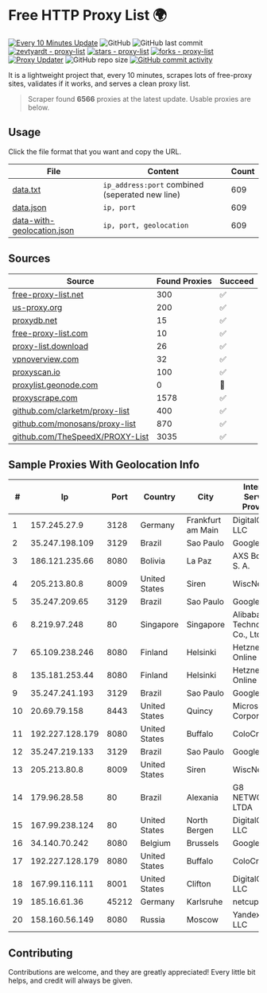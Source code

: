 
# Free HTTP Proxy List 🌍

[![Every 10 Minutes Update](https://github.com/mertguvencli/http-proxy-list/actions/workflows/main.yml/badge.svg?branch=main)](https://github.com/mertguvencli/http-proxy-list/actions/workflows/main.yml)
![GitHub](https://img.shields.io/github/license/mertguvencli/http-proxy-list)
![GitHub last commit](https://img.shields.io/github/last-commit/mertguvencli/http-proxy-list)
[![zevtyardt - proxy-list](https://img.shields.io/static/v1?label=zevtyardt&message=proxy-list&color=blue&logo=github)](https://github.com/zevtyardt/proxy-list "Go to GitHub repo")
[![stars - proxy-list](https://img.shields.io/github/stars/zevtyardt/proxy-list?style=social)](https://github.com/zevtyardt/proxy-list)
[![forks - proxy-list](https://img.shields.io/github/forks/zevtyardt/proxy-list?style=social)](https://github.com/zevtyardt/proxy-list)
[![Proxy Updater](https://github.com/zevtyardt/proxy-list/workflows/Proxy%20Updater/badge.svg)](https://github.com/zevtyardt/proxy-list/actions?query=workflow:"Proxy+Updater")
![GitHub repo size](https://img.shields.io/github/repo-size/zevtyardt/proxy-list)
[![GitHub commit activity](https://img.shields.io/github/commit-activity/m/zevtyardt/proxy-list?logo=commits)](https://github.com/zevtyardt/proxy-list/commits/main)

It is a lightweight project that, every 10 minutes, scrapes lots of free-proxy sites, validates if it works, and serves a clean proxy list.

> Scraper found **6566** proxies at the latest update. Usable proxies are below.

## Usage

Click the file format that you want and copy the URL.

|File|Content|Count|
|----|-------|-----|
|[data.txt](https://raw.githubusercontent.com/mertguvencli/http-proxy-list/main/proxy-list/data.txt)|`ip_address:port` combined (seperated new line)|609|
|[data.json](https://raw.githubusercontent.com/mertguvencli/http-proxy-list/main/proxy-list/data.json)|`ip, port`|609|
|[data-with-geolocation.json](https://raw.githubusercontent.com/mertguvencli/http-proxy-list/main/proxy-list/data-with-geolocation.json)|`ip, port, geolocation`|609|

## Sources

|Source|Found Proxies|Succeed|
|------|-------------|-------|
|[free-proxy-list.net](https://free-proxy-list.net)|300|✅|
|[us-proxy.org](https://www.us-proxy.org)|200|✅|
|[proxydb.net](http://proxydb.net)|15|✅|
|[free-proxy-list.com](https://free-proxy-list.com/?page=&port=&type%5B%5D=http&type%5B%5D=https&up_time=0&search=Search)|10|✅|
|[proxy-list.download](https://www.proxy-list.download/HTTP)|26|✅|
|[vpnoverview.com](https://vpnoverview.com/privacy/anonymous-browsing/free-proxy-servers)|32|✅|
|[proxyscan.io](https://www.proxyscan.io)|100|✅|
|[proxylist.geonode.com](https://proxylist.geonode.com/api/proxy-list?limit=300&page=1&sort_by=lastChecked&sort_type=desc&protocols=http,https)|0|🚫|
|[proxyscrape.com](https://api.proxyscrape.com/v2/?request=displayproxies&protocol=http&timeout=10000&country=all&ssl=all&anonymity=all)|1578|✅|
|[github.com/clarketm/proxy-list](https://raw.githubusercontent.com/clarketm/proxy-list/master/proxy-list-raw.txt)|400|✅|
|[github.com/monosans/proxy-list](https://raw.githubusercontent.com/monosans/proxy-list/main/proxies/http.txt)|870|✅|
|[github.com/TheSpeedX/PROXY-List](https://raw.githubusercontent.com/TheSpeedX/PROXY-List/master/http.txt)|3035|✅|


## Sample Proxies With Geolocation Info

|#|Ip|Port|Country|City|Internet Service Provider|
|-|--|----|-------|----|-------------------------|
|1|157.245.27.9|3128|Germany|Frankfurt am Main|DigitalOcean, LLC|
|2|35.247.198.109|3129|Brazil|Sao Paulo|Google LLC|
|3|186.121.235.66|8080|Bolivia|La Paz|AXS Bolivia S. A.|
|4|205.213.80.8|8009|United States|Siren|WiscNet|
|5|35.247.209.65|3129|Brazil|Sao Paulo|Google LLC|
|6|8.219.97.248|80|Singapore|Singapore|Alibaba (US) Technology Co., Ltd.|
|7|65.109.238.246|8080|Finland|Helsinki|Hetzner Online GmbH|
|8|135.181.253.44|8080|Finland|Helsinki|Hetzner Online GmbH|
|9|35.247.241.193|3129|Brazil|Sao Paulo|Google LLC|
|10|20.69.79.158|8443|United States|Quincy|Microsoft Corporation|
|11|192.227.128.179|8080|United States|Buffalo|ColoCrossing|
|12|35.247.219.133|3129|Brazil|Sao Paulo|Google LLC|
|13|205.213.80.8|8009|United States|Siren|WiscNet|
|14|179.96.28.58|80|Brazil|Alexania|G8 NETWORKS LTDA|
|15|167.99.238.124|80|United States|North Bergen|DigitalOcean, LLC|
|16|34.140.70.242|8080|Belgium|Brussels|Google LLC|
|17|192.227.128.179|8080|United States|Buffalo|ColoCrossing|
|18|167.99.116.111|8001|United States|Clifton|DigitalOcean, LLC|
|19|185.16.61.36|45212|Germany|Karlsruhe|netcup GmbH|
|20|158.160.56.149|8080|Russia|Moscow|Yandex.Cloud LLC|



## Contributing

Contributions are welcome, and they are greatly appreciated! Every
little bit helps, and credit will always be given.

